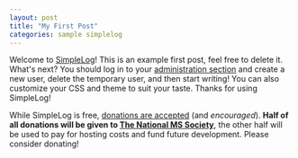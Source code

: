 ```yaml
---
layout: post
title: "My First Post"
categories: sample simplelog
---
```

Welcome to <a href="http://simplelog.net" title="SimpleLog">SimpleLog</a>! This is an example first post, feel free to delete it. What's next? You should log in to your <a href="/admin" title="Admin section">administration section</a> and create a new user, delete the temporary user, and then start writing! You can also customize your CSS and theme to suit your taste. Thanks for using SimpleLog!</p><p>While SimpleLog is free, <a href="http://simplelog.net/donate" title="Donate">donations are accepted</a> (and <i>encouraged</i>). <b>Half of all donations will be given to <a href="http://nationalmssociety.org" title="The National MS Society">The National MS Society</a></b>, the other half will be used to pay for hosting costs and fund future development. Please consider donating!